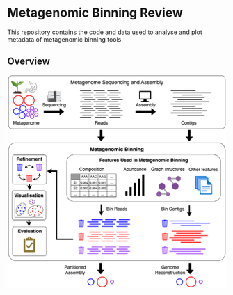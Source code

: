# Metagenomic Binning Review
This repository contains the code and data used to analyse and plot metadata of metagenomic binning tools.

## Overview

<p align="center">
  <img src="figures/Binning_reads_contigs.png" width="700">
</p>
